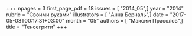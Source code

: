 +++
npages = 3
first_page_pdf = 18
issues = [ "2014_05",]
year = "2014"
rubric = "Своими руками"
illustrators = [ "Анна Берналь",]
date = "2017-05-03T00:17:31+03:00"
month = "05"
authors = [ "Максим Прасолов",]
title = "Тенсегрити"
+++
